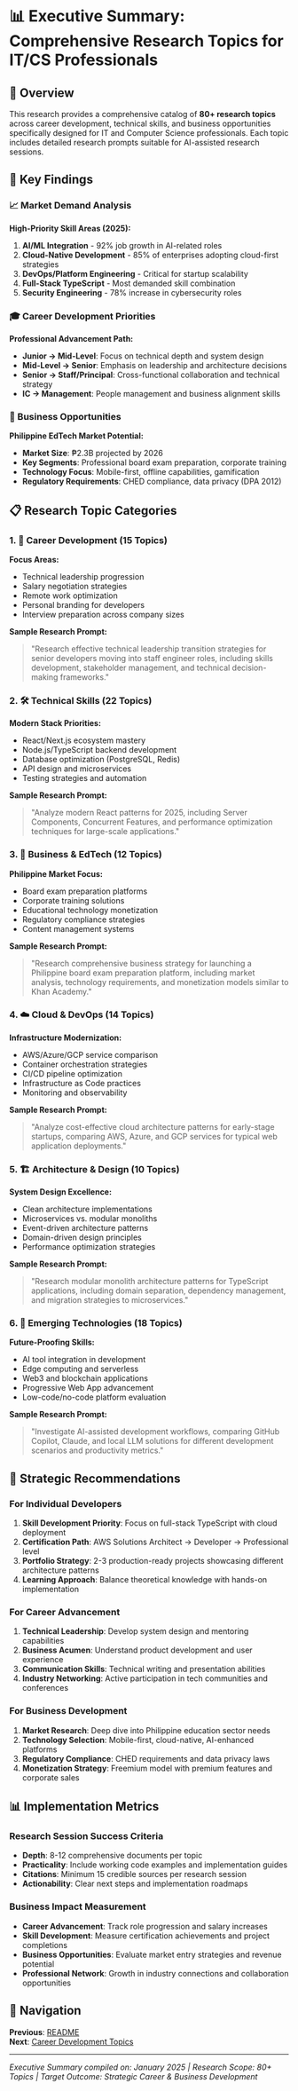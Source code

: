 # 📊 Executive Summary: Comprehensive Research Topics for IT/CS Professionals

## 🎯 Overview

This research provides a comprehensive catalog of **80+ research topics** across career development, technical skills, and business opportunities specifically designed for IT and Computer Science professionals. Each topic includes detailed research prompts suitable for AI-assisted research sessions.

## 🔑 Key Findings

### 📈 Market Demand Analysis

**High-Priority Skill Areas (2025):**
1. **AI/ML Integration** - 92% job growth in AI-related roles
2. **Cloud-Native Development** - 85% of enterprises adopting cloud-first strategies  
3. **DevOps/Platform Engineering** - Critical for startup scalability
4. **Full-Stack TypeScript** - Most demanded skill combination
5. **Security Engineering** - 78% increase in cybersecurity roles

### 🎓 Career Development Priorities

**Professional Advancement Path:**
- **Junior → Mid-Level**: Focus on technical depth and system design
- **Mid-Level → Senior**: Emphasis on leadership and architecture decisions
- **Senior → Staff/Principal**: Cross-functional collaboration and technical strategy
- **IC → Management**: People management and business alignment skills

### 🏢 Business Opportunities

**Philippine EdTech Market Potential:**
- **Market Size**: ₱2.3B projected by 2026
- **Key Segments**: Professional board exam preparation, corporate training
- **Technology Focus**: Mobile-first, offline capabilities, gamification
- **Regulatory Requirements**: CHED compliance, data privacy (DPA 2012)

## 📋 Research Topic Categories

### 1. 💼 Career Development (15 Topics)
**Focus Areas:**
- Technical leadership progression
- Salary negotiation strategies  
- Remote work optimization
- Personal branding for developers
- Interview preparation across company sizes

**Sample Research Prompt:**
> "Research effective technical leadership transition strategies for senior developers moving into staff engineer roles, including skills development, stakeholder management, and technical decision-making frameworks."

### 2. 🛠️ Technical Skills (22 Topics)
**Modern Stack Priorities:**
- React/Next.js ecosystem mastery
- Node.js/TypeScript backend development
- Database optimization (PostgreSQL, Redis)
- API design and microservices
- Testing strategies and automation

**Sample Research Prompt:**
> "Analyze modern React patterns for 2025, including Server Components, Concurrent Features, and performance optimization techniques for large-scale applications."

### 3. 🏢 Business & EdTech (12 Topics)
**Philippine Market Focus:**
- Board exam preparation platforms
- Corporate training solutions
- Educational technology monetization
- Regulatory compliance strategies
- Content management systems

**Sample Research Prompt:**
> "Research comprehensive business strategy for launching a Philippine board exam preparation platform, including market analysis, technology requirements, and monetization models similar to Khan Academy."

### 4. ☁️ Cloud & DevOps (14 Topics)
**Infrastructure Modernization:**
- AWS/Azure/GCP service comparison
- Container orchestration strategies
- CI/CD pipeline optimization
- Infrastructure as Code practices
- Monitoring and observability

**Sample Research Prompt:**
> "Analyze cost-effective cloud architecture patterns for early-stage startups, comparing AWS, Azure, and GCP services for typical web application deployments."

### 5. 🏗️ Architecture & Design (10 Topics)
**System Design Excellence:**
- Clean architecture implementations
- Microservices vs. modular monoliths
- Event-driven architecture patterns
- Domain-driven design principles
- Performance optimization strategies

**Sample Research Prompt:**
> "Research modular monolith architecture patterns for TypeScript applications, including domain separation, dependency management, and migration strategies to microservices."

### 6. 🚀 Emerging Technologies (18 Topics)
**Future-Proofing Skills:**
- AI tool integration in development
- Edge computing and serverless
- Web3 and blockchain applications
- Progressive Web App advancement
- Low-code/no-code platform evaluation

**Sample Research Prompt:**
> "Investigate AI-assisted development workflows, comparing GitHub Copilot, Claude, and local LLM solutions for different development scenarios and productivity metrics."

## 🎯 Strategic Recommendations

### For Individual Developers

1. **Skill Development Priority**: Focus on full-stack TypeScript with cloud deployment
2. **Certification Path**: AWS Solutions Architect → Developer → Professional level
3. **Portfolio Strategy**: 2-3 production-ready projects showcasing different architecture patterns
4. **Learning Approach**: Balance theoretical knowledge with hands-on implementation

### For Career Advancement

1. **Technical Leadership**: Develop system design and mentoring capabilities
2. **Business Acumen**: Understand product development and user experience
3. **Communication Skills**: Technical writing and presentation abilities
4. **Industry Networking**: Active participation in tech communities and conferences

### For Business Development

1. **Market Research**: Deep dive into Philippine education sector needs
2. **Technology Selection**: Mobile-first, cloud-native, AI-enhanced platforms
3. **Regulatory Compliance**: CHED requirements and data privacy laws
4. **Monetization Strategy**: Freemium model with premium features and corporate sales

## 📊 Implementation Metrics

### Research Session Success Criteria

- **Depth**: 8-12 comprehensive documents per topic
- **Practicality**: Include working code examples and implementation guides
- **Citations**: Minimum 15 credible sources per research session
- **Actionability**: Clear next steps and implementation roadmaps

### Business Impact Measurement

- **Career Advancement**: Track role progression and salary increases
- **Skill Development**: Measure certification achievements and project completions
- **Business Opportunities**: Evaluate market entry strategies and revenue potential
- **Professional Network**: Growth in industry connections and collaboration opportunities

## 🔗 Navigation

**Previous**: [README](./README.md)  
**Next**: [Career Development Topics](./career-development-topics.md)

---

*Executive Summary compiled on: January 2025 | Research Scope: 80+ Topics | Target Outcome: Strategic Career & Business Development*
